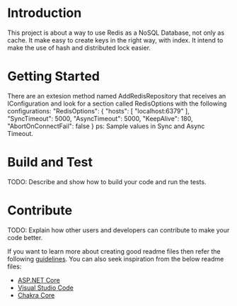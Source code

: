 # Introduction 
This project is about a way to use Redis as a NoSQL Database, not only as cache. It make easy to create keys in the right way, with index.
It intend to make the use of hash and distributed lock easier.

# Getting Started
There are an extesion method named AddRedisRepository that receives an IConfiguration and look for a section called RedisOptions with the following configurations:
"RedisOptions": {
    "hosts": [ "localhost:6379" ],
    "SyncTimeout": 5000, 
    "AsyncTimeout": 5000,
    "KeepAlive": 180,
    "AbortOnConnectFail": false
  }
  ps: Sample values in Sync and Async Timeout.

# Build and Test
TODO: Describe and show how to build your code and run the tests. 

# Contribute
TODO: Explain how other users and developers can contribute to make your code better. 

If you want to learn more about creating good readme files then refer the following [guidelines](https://www.visualstudio.com/en-us/docs/git/create-a-readme). You can also seek inspiration from the below readme files:
- [ASP.NET Core](https://github.com/aspnet/Home)
- [Visual Studio Code](https://github.com/Microsoft/vscode)
- [Chakra Core](https://github.com/Microsoft/ChakraCore)
